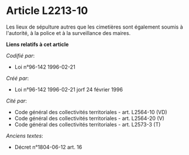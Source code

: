 # Article L2213-10

Les lieux de sépulture autres que les cimetières sont également soumis à l'autorité, à la police et à la surveillance des
maires.

**Liens relatifs à cet article**

_Codifié par_:

  - Loi n°96-142 1996-02-21

_Créé par_:

  - Loi n°96-142 1996-02-21 jorf 24 février 1996

_Cité par_:

  - Code général des collectivités territoriales - art. L2564-10 (VD)
  - Code général des collectivités territoriales - art. L2564-20 (V)
  - Code général des collectivités territoriales - art. L2573-3 (T)

_Anciens textes_:

  - Décret n°1804-06-12 art. 16
